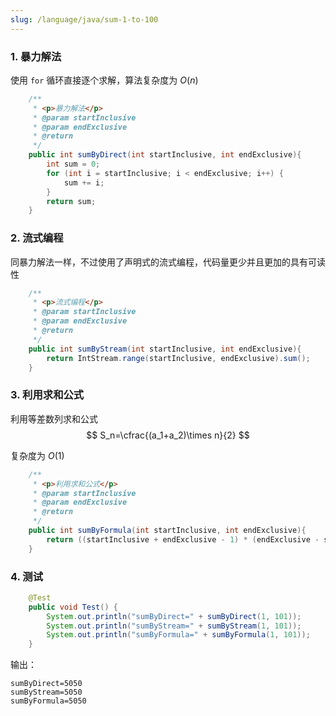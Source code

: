 ```yaml
---
slug: /language/java/sum-1-to-100
---
```



### 1. 暴力解法
使用 `for` 循环直接逐个求解，算法复杂度为 $O(n)$

```java
    /**
     * <p>暴力解法</p>
     * @param startInclusive
     * @param endExclusive
     * @return
     */
    public int sumByDirect(int startInclusive, int endExclusive){
        int sum = 0;
        for (int i = startInclusive; i < endExclusive; i++) {
            sum += i;
        }
        return sum;
    }
```

### 2. 流式编程

同暴力解法一样，不过使用了声明式的流式编程，代码量更少并且更加的具有可读性

```java
    /**
     * <p>流式编程</p>
     * @param startInclusive
     * @param endExclusive
     * @return
     */
    public int sumByStream(int startInclusive, int endExclusive){
        return IntStream.range(startInclusive, endExclusive).sum();
    }
```

### 3. 利用求和公式

利用等差数列求和公式
$$
S_n=\cfrac{(a_1+a_2)\times n}{2}
$$

复杂度为 $O(1)$

```java
    /**
     * <p>利用求和公式</p>
     * @param startInclusive
     * @param endExclusive
     * @return
     */
    public int sumByFormula(int startInclusive, int endExclusive){
        return ((startInclusive + endExclusive - 1) * (endExclusive - startInclusive) )  >> 1;
    }
```

### 4. 测试

```java
    @Test
    public void Test() {
        System.out.println("sumByDirect=" + sumByDirect(1, 101));
        System.out.println("sumByStream=" + sumByStream(1, 101));
        System.out.println("sumByFormula=" + sumByFormula(1, 101));
    }
```

输出：

```
sumByDirect=5050
sumByStream=5050
sumByFormula=5050
```
